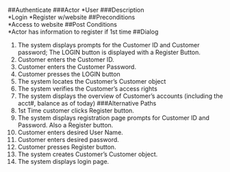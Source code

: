 ﻿

							
##Authenticate
###Actor
*User
###Description						
*Login
*Register w/website
##Preconditions				
*Access to website
##Post Conditions				
*Actor has information to register if 1st time
##Dialog						
1. The system displays prompts for the Customer ID and Customer password; The LOGIN button is displayed with a Register Button.
2. Customer enters the Customer ID.
3. Customer enters the Customer Password.
4. Customer presses the LOGIN button
5. The system locates the Customer’s Customer object
6. The system verifies the Customer’s access rights
7. The system displays the overview of Customer’s accounts (including the acct#, balance as of today)
###Alternative Paths			
1.	1st Time customer clicks Register button.
2.	The system displays registration page prompts for Customer ID and Password. Also a Register button.
3.	Customer enters desired User Name.
4.	Customer enters desired password. 
5.	Customer presses Register button.
6.	The system creates Customer’s Customer object.
7.	The system displays login page. 

